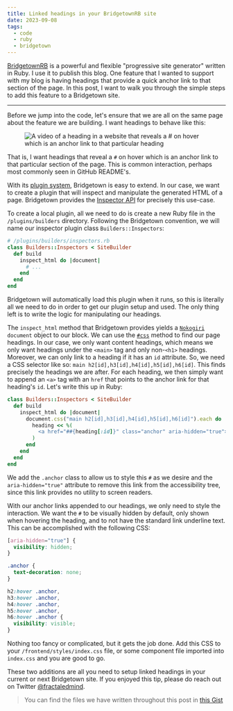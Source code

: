 ```yaml
---
title: Linked headings in your BridgetownRB site
date: 2023-09-08
tags:
  - code
  - ruby
  - bridgetown
---
```


[BridgetownRB](https://www.bridgetownrb.com) is a powerful and flexible "progressive site generator" written in Ruby. I use it to publish this blog. One feature that I wanted to support with my blog is having headings that provide a quick anchor link to that section of the page. In this post, I want to walk you through the simple steps to add this feature to a Bridgetown site.

<!--/summary-->

- - -

Before we jump into the code, let's ensure that we are all on the same page about the feature we are building. I want headings to behave like this:

<figure>
  <img src="{{ '/images/linked-headers.gif' | relative_url }}" alt="A video of a heading in a website that reveals a # on hover which is an anchor link to that particular heading" class="p-2" />
</figure>

That is, I want headings that reveal a `#` on hover which is an anchor link to that particular section of the page. This is common interaction, perhaps most commonly seen in GitHub README's.

With its [plugin system](https://www.bridgetownrb.com/docs/plugins), Bridgetown is easy to extend. In our case, we want to create a plugin that will inspect and manipulate the generated HTML of a page. Bridgetown provides the [Inspector API](https://www.bridgetownrb.com/docs/plugins/inspectors) for precisely this use-case.

To create a local plugin, all we need to do is create a new Ruby file in the `/plugins/builders` directory. Following the Bridgetown convention, we will name our inspector plugin class `Builders::Inspectors`:

```ruby
# /plugins/builders/inspectors.rb
class Builders::Inspectors < SiteBuilder
  def build
    inspect_html do |document|
      # ...
    end
  end
end
```

Bridgetown will automatically load this plugin when it runs, so this is literally all we need to do in order to get our plugin setup and used. The only thing left is to write the logic for manipulating our headings.

The `inspect_html` method that Bridgetown provides yields a [`Nokogiri`](https://nokogiri.org/) `document` object to our block. We can use the [`#css`](https://nokogiri.org/rdoc/Nokogiri/XML/Searchable.html#method-i-css) method to find our page headings. In our case, we only want content headings, which means we only want headings under the `<main>` tag and only non-`<h1>` headings. Moreover, we can only link to a heading if it has an `id` attribute. So, we need a CSS selector like so: `main h2[id],h3[id],h4[id],h5[id],h6[id]`. This finds precisely the headings we are after. For each heading, we then simply want to append an `<a>` tag with an `href` that points to the anchor link for that heading's `id`. Let's write this up in Ruby:

```ruby
class Builders::Inspectors < SiteBuilder
  def build
    inspect_html do |document|
      document.css("main h2[id],h3[id],h4[id],h5[id],h6[id]").each do |heading|
        heading << %(
          <a href="##{heading[:id]}" class="anchor" aria-hidden="true">#</a>
        )
      end
    end
  end
end
```

We add the `.anchor` class to allow us to style this `#` as we desire and the `aria-hidden="true"` attribute to remove this link from the accessibility tree, since this link provides no utility to screen readers.

With our anchor links appended to our headings, we only need to style the interaction. We want the `#` to be visually hidden by default, only shown when hovering the heading, and to not have the standard link underline text. This can be accomplished with the following CSS:

```css
[aria-hidden="true"] {
  visibility: hidden;
}

.anchor {
  text-decoration: none;
}

h2:hover .anchor,
h3:hover .anchor,
h4:hover .anchor,
h5:hover .anchor,
h6:hover .anchor {
  visibility: visible;
}
```

Nothing too fancy or complicated, but it gets the job done. Add this CSS to your `/frontend/styles/index.css` file, or some component file imported into `index.css` and you are good to go.

These two additions are all you need to setup linked headings in your current or next Bridgetown site. If you enjoyed this tip, please do reach out on Twitter [@fractaledmind](http://twitter.com/fractaledmind?ref=fractaledmind.github.io).

> You can find the files we have written throughout this post in [this Gist](https://gist.github.com/fractaledmind/7b52e7e84b396780dcb99f5e0c81f4e6)